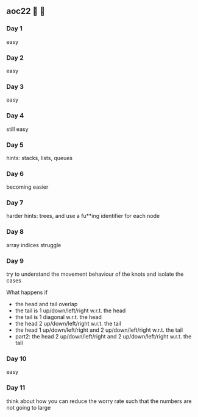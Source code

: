 ## aoc22 :christmas_tree: :santa:

### Day 1

easy

### Day 2

easy

### Day 3

easy

### Day 4

still easy

### Day 5

hints: stacks, lists, queues

### Day 6

becoming easier

### Day 7

harder
hints: trees, and use a fu**ing identifier for each node

### Day 8

array indices struggle

### Day 9

try to understand the movement behaviour of the knots and isolate the cases

What happens if

* the head and tail overlap
* the tail is 1 up/down/left/right w.r.t. the head
* the tail is 1 diagonal w.r.t. the head
* the head 2 up/down/left/right w.r.t. the tail
* the head 1 up/down/left/right and 2 up/down/left/right w.r.t. the tail
* part2: the head 2 up/down/left/right and 2 up/down/left/right w.r.t. the tail

### Day 10

easy

### Day 11

think about how you can reduce the worry rate such that the numbers are not going to large
